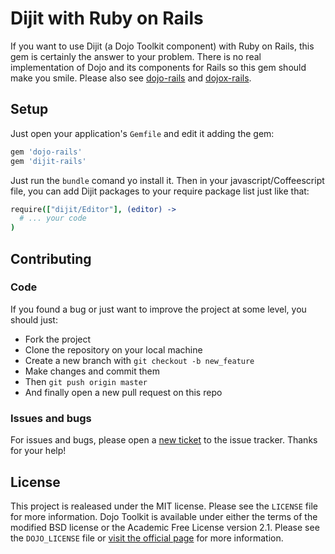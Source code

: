 # Dijit with Ruby on Rails

If you want to use Dijit (a Dojo Toolkit component) with Ruby on Rails, this gem is certainly the answer to your problem. There is no real implementation of Dojo and its components for Rails so this gem should make you smile. Please also see [dojo-rails](https://github.com/robin850/dojo-rails) and [dojox-rails](https://github.com/robin850/dojox-rails).

## Setup

Just open your application's `Gemfile` and edit it adding the gem:

```ruby
gem 'dojo-rails'
gem 'dijit-rails'
```

Just run the `bundle` comand yo install it. Then in your javascript/Coffeescript file, you can add Dijit packages to your require package list just like that:

```coffeescript
require(["dijit/Editor"], (editor) ->
  # ... your code
)
```
## Contributing

### Code

If you found a bug or just want to improve the project at some level, you should just:

* Fork the project
* Clone the repository on your local machine
* Create a new branch with `git checkout -b new_feature`
* Make changes and commit them
* Then `git push origin master`
* And finally open a new pull request on this repo

### Issues and bugs

For issues and bugs, please open a [new ticket](https://github.com/robin850/dijit-rails/issues/new) to the issue tracker. Thanks for your help!

## License

This project is realeased under the MIT license. Please see the `LICENSE` file for more information. Dojo Toolkit is available under either the terms of the modified BSD license or the Academic Free License version 2.1. Please see the `DOJO_LICENSE` file or [visit the official page](http://dojotoolkit.org/license) for more information.